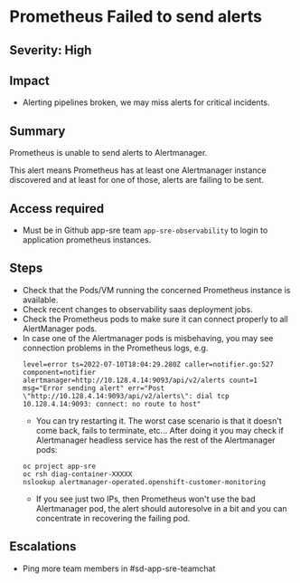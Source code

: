 # Prometheus Failed to send alerts

## Severity: High

## Impact

- Alerting pipelines broken, we may miss alerts for critical incidents.

## Summary

Prometheus is unable to send alerts to Alertmanager.

This alert means Prometheus has at least one Alertmanager instance discovered and at least for one of those, alerts are failing to be sent.

## Access required

- Must be in Github app-sre team `app-sre-observability` to login to application prometheus instances.

## Steps

- Check that the Pods/VM running the concerned Prometheus instance is available.
- Check recent changes to observability saas deployment jobs.
- Check the Prometheus pods to make sure it can connect properly to all AlertManager pods.
- In case one of the Alertmanager pods is misbehaving, you may see connection problems in the Prometheus logs, e.g.
  ```
  level=error ts=2022-07-10T18:04:29.280Z caller=notifier.go:527 component=notifier alertmanager=http://10.128.4.14:9093/api/v2/alerts count=1 msg="Error sending alert" err="Post \"http://10.128.4.14:9093/api/v2/alerts\": dial tcp 10.128.4.14:9093: connect: no route to host"
  ```
  - You can try restarting it. The worst case scenario is that it doesn't come back, fails to terminate, etc...  After doing it you may check if Alertmanager headless service has the rest of the Alertmanager pods:
  ```
  oc project app-sre
  oc rsh diag-container-XXXXX
  nslookup alertmanager-operated.openshift-customer-monitoring
  ```
  - If you see just two IPs, then Prometheus won't use the bad Alertmanager pod, the alert should autoresolve in a bit and you can concentrate in recovering the failing pod.

## Escalations

- Ping more team members in #sd-app-sre-teamchat
